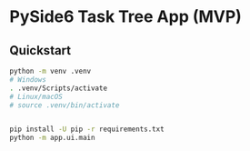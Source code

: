 # PySide6 Task Tree App (MVP)


## Quickstart
```bash
python -m venv .venv
# Windows
. .venv/Scripts/activate
# Linux/macOS
# source .venv/bin/activate


pip install -U pip -r requirements.txt
python -m app.ui.main
